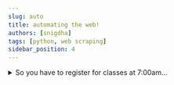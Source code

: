 ```yaml
---
slug: auto
title: automating the web!
authors: [snigdha]
tags: [python, web scraping]
sidebar_position: 4
---
```


<details>
<summary> So you have to register for classes at 7:00am... </summary>

## Let python do it for you with Selenium

[![click me](./logo.svg)](https://selenium-python.readthedocs.io/installation.html)

Selenium is a web scraping tool that beautifully integrates with python. It allows you to automate webpage interactions.

I stumbled across it a while ago, but I had not used the actual API until recently. Long story short, I had to make a doctor's appointment right at 12am to even find a spot (thank you American healthcare system!).

Regardless, whether it be to automate time sensitive actions or long and arduous form filling, Selenium is here for your rescue. I will go over a few useful Selenium methods that should equip you with basic webpage interactions.

> Note: these methods work as of November 2021

### Useful Selenium methods

---

`service.start()`

This [method](https://www.selenium.dev/selenium/docs/api/rb/Selenium/WebDriver/Service.html) allows to set up a browser driver.

I personally used the chrome driver:

```python
from selenium import webdriver

from selenium.webdriver.chrome.service import Service

service = Service('/path/to/chromedriver')

service.start()
```

> You will have to locally install the 'chromedriver' executable. You can install it and find more usage examples [here](https://chromedriver.chromium.org/getting-started).

---
`driver.get(url)`

Once you have the browser all set up, you can connect to it remotely with Selenium using the .get method as follows:

```python
driver = webdriver.Remote(service.service_url)
driver.get('[insert url of page you want to selenium to work its magic on]')
```

And, that's the basic set up! You can now inspect element on the target webpage to figure out which fields you want to automate interaction with.

---

`driver.find_element`

Let's say, I want to automatically search something on Google. I would first figure out the class name/ID of the search bar using "inspect element":

![google](./snip.png)

Since there is only a class name of `gLFyf` attached, it would be used to select the search bar and insert a value to search using the code:

```python
searchbar = 'gLFyf'
driver.find_element(By.CLASS_NAME,searchbar).send_keys("[value to search]")
```

> The send_keys method can take an array as well to fit the format of the input field. Regardless of the type of input, " " are needed.

---

`actions`

Finally, you can make Selenium click the search button by repeating a similar process of finding the search button's class name/ID. Here's a sample snippet:

```python
submit = "gNO89b"
driver.find_element(By.CLASS_NAME, submit).click()
```

> A full list of different actions Selenium can perform can be found [here](https://selenium-python.readthedocs.io/navigating.html).

---

`driver.quit()`

Don't forget to close the automation process and the browser by using the quit method at the end!

---

#### Have fun with your newfound web super power.

> Tip: you can also schedule your python script to execute during specific times using [cron](https://wiki.archlinux.org/title/cron#Crontab_format)

</details>
